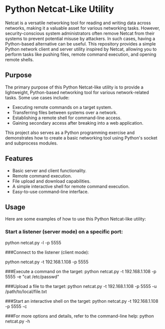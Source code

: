 # Python Netcat-Like Utility

Netcat is a versatile networking tool for reading and writing data across networks, making it a valuable asset for various networking tasks. However, security-conscious system administrators often remove Netcat from their systems to prevent potential misuse by attackers. In such cases, having a Python-based alternative can be useful. This repository provides a simple Python network client and server utility inspired by Netcat, allowing you to perform tasks like pushing files, remote command execution, and opening remote shells.

## Purpose

The primary purpose of this Python Netcat-like utility is to provide a lightweight, Python-based networking tool for various network-related tasks. Some use cases include:

- Executing remote commands on a target system.
- Transferring files between systems over a network.
- Establishing a remote shell for command-line access.
- Gaining secondary access after breaking into a web application.

This project also serves as a Python programming exercise and demonstrates how to create a basic networking tool using Python's socket and subprocess modules.

## Features

- Basic server and client functionality.
- Remote command execution.
- File upload and download capabilities.
- A simple interactive shell for remote command execution.
- Easy-to-use command-line interface.

## Usage

Here are some examples of how to use this Python Netcat-like utility:

### Start a listener (server mode) on a specific port:

python netcat.py -l -p 5555

###Connect to the listener (client mode):

python netcat.py -t 192.168.1.108 -p 5555

###Execute a command on the target:
python netcat.py -t 192.168.1.108 -p 5555 -e "cat /etc/passwd"

###Upload a file to the target:
python netcat.py -t 192.168.1.108 -p 5555 -u /path/to/local/file.txt

###Start an interactive shell on the target:
python netcat.py -t 192.168.1.108 -p 5555 -c

###For more options and details, refer to the command-line help:
python netcat.py -h
